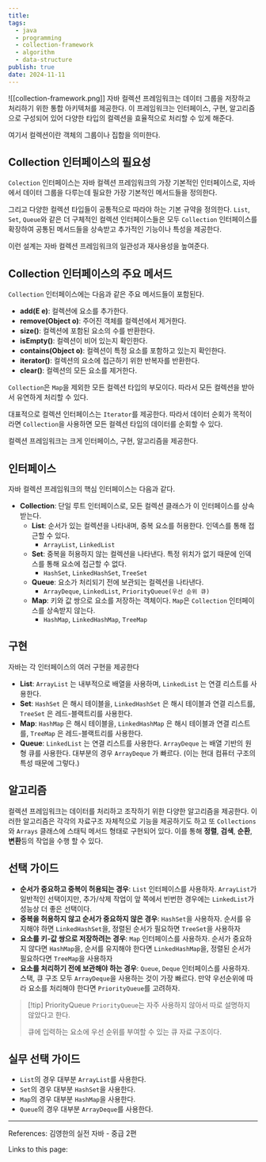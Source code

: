 ```yaml
---
title:
tags:
  - java
  - programming
  - collection-framework
  - algorithm
  - data-structure
publish: true
date: 2024-11-11
---
```


![[collection-framework.png]]
자바 컬렉션 프레임워크는 데이터 그룹을 저장하고 처리하기 위한 통합 아키텍처를 제공한다. 이 프레임워크는 인터페이스, 구현, 알고리즘으로 구성되어 있어 다양한 타입의 컬렉션을 효율적으로 처리할 수 있게 해준다.

여기서 컬렉션이란 객체의 그룹이나 집합을 의미한다.

## Collection 인터페이스의 필요성

`Colection` 인터페이스는 자바 컬렉션 프레임워크의 가장 기본적인 인터페이스로, 자바에서 데이터 그룹을 다루는데 필요한 가장 기본적인 메서드들을 정의한다.

그리고 다양한 컬렉션 타입들이 공통적으로 따라야 하는 기본 규약을 정의한다. `List`, `Set`, `Queue`와 같은 더 구체적인 컬렉션 인터페이스들은 모두 `Collection` 인터페이스를 확장하여 공통된 메서드들을 상속받고 추가적인 기능이나 특성을 제공한다.

이런 설계는 자바 컬렉션 프레임워크의 일관성과 재사용성을 높여준다.

## Collection 인터페이스의 주요 메서드

`Collection` 인터페이스에는 다음과 같은 주요 메서드들이 포함된다.

- **add(E e)**: 컬렉션에 요소를 추가한다.
- **remove(Object o)**: 주어진 객체를 컬렉션에서 제거한다.
- **size()**: 컬렉션에 포함된 요소의 수를 반환한다.
- **isEmpty()**: 컬렉션이 비어 있는지 확인한다.
- **contains(Object o)**: 컬렉션이 특정 요소를 포함하고 있는지 확인한다.
- **iterator()**: 컬렉션의 요소에 접근하기 위한 반복자를 반환한다.
- **clear()**: 컬렉션의 모든 요소를 제거한다.

`Collection`은 `Map`을 제외한 모든 컬렉션 타입의 부모이다. 따라서 모든 컬렉션을 받아서 유연하게 처리할 수 있다.

대표적으로 컬렉션 인터페이스는 `Iterator`를 제공한다. 따라서 데이터 순회가 목적이라면 `Collection`을 사용하면 모든 컬렉션 타입의 데이터를 순회할 수 있다.

컬렉션 프레임워크는 크게 인터페이스, 구현, 알고리즘을 제공한다.

## 인터페이스

자바 컬렉션 프레임워크의 핵심 인터페이스는 다음과 같다.

- **Collection**: 단일 루트 인터페이스로, 모든 컬렉션 클래스가 이 인터페이스를 상속받는다.
  - **List**: 순서가 있는 컬렉션을 나타내며, 중복 요소를 허용한다. 인덱스를 통해 접근할 수 있다.
    - `ArrayList`, `LinkedList`
  - **Set**: 중복을 허용하지 않는 컬렉션을 나타낸다. 특정 위치가 없기 때문에 인덱스를 통해 요소에 접근할 수 없다.
    - `HashSet`, `LinkedHashSet`, `TreeSet`
  - **Queue**: 요소가 처리되기 전에 보관되는 컬렉션을 나타낸다.
    - `ArrayDeque`, `LinkedList`, `PriorityQueue(우선 순위 큐)`
  - **Map**: 키와 값 쌍으로 요소를 저장하는 객체이다. `Map`은 `Collection` 인터페이스를 상속받지 않는다.
    - `HashMap`, `LinkedHashMap`, `TreeMap`

## 구현

자바는 각 인터페이스의 여러 구현을 제공한다

- **List**: `ArrayList` 는 내부적으로 배열을 사용하며, `LinkedList` 는 연결 리스트를 사용한다.
- **Set**: `HashSet` 은 해시 테이블을, `LinkedHashSet` 은 해시 테이블과 연결 리스트를, `TreeSet` 은 레드-블랙트리를 사용한다.
- **Map**: `HashMap` 은 해시 테이블을, `LinkedHashMap` 은 해시 테이블과 연결 리스트를, `TreeMap` 은 레드-블랙트리를 사용한다.
- **Queue**: `LinkedList` 는 연결 리스트를 사용한다. `ArrayDeque` 는 배열 기반의 원형 큐를 사용한다. 대부분의 경우 `ArrayDeque` 가 빠르다. (이는 현대 컴퓨터 구조의 특성 때문에 그렇다.)

## 알고리즘

컬렉션 프레임워크는 데이터를 처리하고 조작하기 위한 다양한 알고리즘을 제공한다. 이러한 알고리즘은 각각의 자료구조 자체적으로 기능을 제공하기도 하고 또 `Collections`와 `Arrays` 클래스에 스태틱 메서드 형태로 구현되어 있다. 이를 통해 **정렬**, **검색**, **순환**, **변환**등의 작업을 수행 할 수 있다.

## 선택 가이드

- **순서가 중요하고 중복이 허용되는 경우**: `List` 인터페이스를 사용하자. `ArrayList`가 일반적인 선택이지만, 추가/삭제 작업이 앞 쪽에서 빈번한 경우에는 `LinkedList`가 성능상 더 좋은 선택이다.
- **중복을 허용하지 않고 순서가 중요하지 않은 경우**: `HashSet`을 사용하자. 순서를 유지해야 하면 `LinkedHashSet`을, 정렬된 순서가 필요하면 `TreeSet`을 사용하자
- **요소를 키-값 쌍으로 저장하려는 경우**: `Map` 인터페이스를 사용하자. 순서가 중요하지 않다면 `HashMap`을, 순서를 유지해야 한다면 `LinkedHashMap`을, 정렬된 순서가 필요하다면 `TreeMap`을 사용하자
- **요소를 처리하기 전에 보관해야 하는 경우**: `Queue`, `Deque` 인터페이스를 사용하자. 스택, 큐 구조 모두 `ArrayDeque`을 사용하는 것이 가장 빠르다. 만약 우선순위에 따라 요소를 처리해야 한다면 `PriorityQueue`를 고려하자.

> [!tip] PriorityQueue
> `PriorityQueue`는 자주 사용하지 않아서 따로 설명하지 않았다고 한다.
>
> 큐에 입력하는 요소에 우선 순위를 부여할 수 있는 큐 자료 구조이다.

## 실무 선택 가이드

- `List`의 경우 대부분 `ArrayList`를 사용한다.
- `Set`의 경우 대부분 `HashSet`을 사용한다.
- `Map`의 경우 대부분 `HashMap`을 사용한다.
- `Queue`의 경우 대부분 `ArrayDeque`를 사용한다.

---

References: 김영한의 실전 자바 - 중급 2편

Links to this page:
